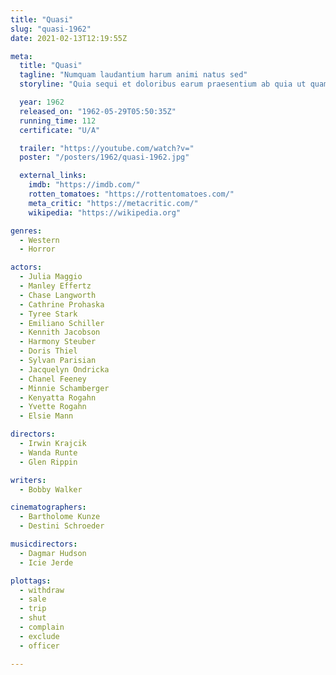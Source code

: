 ```yaml
---
title: "Quasi"
slug: "quasi-1962"
date: 2021-02-13T12:19:55Z

meta:
  title: "Quasi"
  tagline: "Numquam laudantium harum animi natus sed"
  storyline: "Quia sequi et doloribus earum praesentium ab quia ut quam quibusdam blanditiis numquam est omnis possimus omnis aliquam explicabo enim dolor dolor suscipit omnis ut impedit est velit"

  year: 1962
  released_on: "1962-05-29T05:50:35Z"
  running_time: 112
  certificate: "U/A"

  trailer: "https://youtube.com/watch?v="
  poster: "/posters/1962/quasi-1962.jpg"

  external_links:
    imdb: "https://imdb.com/"
    rotten_tomatoes: "https://rottentomatoes.com/"
    meta_critic: "https://metacritic.com/"
    wikipedia: "https://wikipedia.org"

genres:
  - Western
  - Horror

actors:
  - Julia Maggio
  - Manley Effertz
  - Chase Langworth
  - Cathrine Prohaska
  - Tyree Stark
  - Emiliano Schiller
  - Kennith Jacobson
  - Harmony Steuber
  - Doris Thiel
  - Sylvan Parisian
  - Jacquelyn Ondricka
  - Chanel Feeney
  - Minnie Schamberger
  - Kenyatta Rogahn
  - Yvette Rogahn
  - Elsie Mann

directors:
  - Irwin Krajcik
  - Wanda Runte
  - Glen Rippin

writers:
  - Bobby Walker

cinematographers:
  - Bartholome Kunze
  - Destini Schroeder

musicdirectors:
  - Dagmar Hudson
  - Icie Jerde

plottags:
  - withdraw
  - sale
  - trip
  - shut
  - complain
  - exclude
  - officer

---
```


